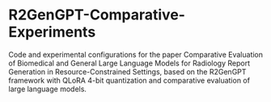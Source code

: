 # R2GenGPT-Comparative-Experiments
Code and experimental configurations for the paper Comparative Evaluation of Biomedical and General Large Language Models for Radiology Report Generation in Resource-Constrained Settings, based on the R2GenGPT framework with QLoRA 4-bit quantization and comparative evaluation of large language models.
